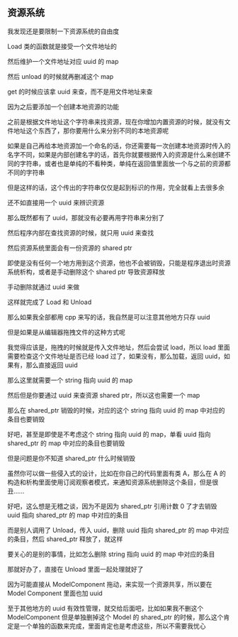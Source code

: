 ## 资源系统

我发现还是要限制一下资源系统的自由度

Load 类的函数就是接受一个文件地址的

然后维护一个文件地址对应 uuid 的 map

然后 unload 的时候就再删减这个 map

get 的时候应该拿 uuid 来查，而不是用文件地址来查

因为之后要添加一个创建本地资源的功能

之前是根据文件地址这个字符串来找资源，现在你增加内置资源的时候，就没有文件地址这个东西了，那你要用什么来分别不同的本地资源呢

如果是自己再给本地资源加一个命名的话，你还需要每一次创建本地资源时传入的名字不同，如果是内部创建名字的话，首先你就要根据传入的资源是什么来创建不同的字符串，或者也是单纯的不看种类，单纯在返回值里面放一个与之前的资源都不同的字符串

但是这样的话，这个传出的字符串仅仅是起到标识的作用，完全就看上去很多余

还不如直接用一个 uuid 来辨识资源

那么既然都有了 uuid，那就没有必要再用字符串来分别了

然后程序内部在查找资源的时候，就只用 uuid 来查找

然后资源系统里面会有一份资源的 shared ptr

即使是没有任何一个地方用到这个资源，他也不会被销毁，只能是程序退出时资源系统析构，或者是手动删除这个 shared ptr 导致资源释放

手动删除就通过 uuid 来做

这样就完成了 Load 和 Unload

那么如果我全部都用 cpp 来写的话，我自然是可以注意其他地方只存 uuid

但是如果是从编辑器拖拽文件的这种方式呢

我觉得应该是，拖拽的时候就是传入文件地址，然后会尝试 load，所以 load 里面需要检查这个文件地址是否已经 load 过了，如果没有，那么加载，返回 uuid，如果有，那么直接返回 uuid

那么这里就需要一个 string 指向 uuid 的 map

然后但是你要通过 uuid 来查资源 shared ptr，所以这也需要一个 map

那么在 shared_ptr 销毁的时候，对应的这个 string 指向 uuid 的 map 中对应的条目也要销毁

好吧，甚至是即使是不考虑这个 string 指向 uuid 的 map，单看 uuid 指向 shared_ptr 的 map 中对应的条目也要销毁

但是问题是你不知道 shared_ptr 什么时候销毁

虽然你可以做一些侵入式的设计，比如在你自己的代码里面有类 A，那么在 A 的构造和析构里面使用订阅观察者模式，来通知资源系统删除这个条目，但是很丑……

好吧，这么想是无稽之谈，因为不是因为 shared_ptr 引用计数 0 了才去销毁 uuid 指向 shared_ptr 的 map 中对应的条目

而是别人调用了 Unload，传入 uuid，删除 uuid 指向 shared_ptr 的 map 中对应的条目，然后 shared_ptr 释放了，就这样

要关心的是别的事情，比如怎么删除 string 指向 uuid 的 map 中对应的条目

那就好办了，直接在 Unload 里面一起处理就好了

因为可能直接从 ModelComponent 拖动，来实现一个资源共享，所以要在 Model Component 里面也加 uuid

至于其他地方的 uuid 有效性管理，就交给后面吧，比如如果我不删这个 ModelComponent 但是单独删掉这个 Model 的 shared_ptr 的时候，那么这个肯定是一个单独的函数来完成，里面肯定也是考虑这些，所以不需要我忧心